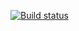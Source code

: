 [![Build status](https://ci.appveyor.com/api/projects/status/lod62mbpk3e3jx9x?svg=true)](https://ci.appveyor.com/project/SerDobr/cardwithdeliverypatterns)
